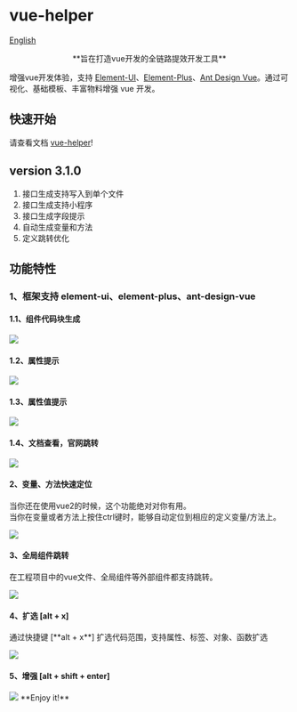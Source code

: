 # vue-helper

[English](https://github.com/jiaolong1021/vue-helper/blob/HEAD/README-EN.md)

<div align="center">
  **旨在打造vue开发的全链路提效开发工具**
</div>

增强vue开发体验，支持 <a class="m-link" href="https://element.eleme.cn/" target="_blank">Element-UI</a>、<a class="m-link" href="https://element-plus.org/" target="_blank">Element-Plus</a>、<a class="m-link" href="https://www.antdv.com/" target="_blank">Ant Design Vue</a>。通过可视化、基础模板、丰富物料增强 vue 开发。

## 快速开始
请查看文档 [vue-helper](http://vue-helper.80fight.cn/)!

## version 3.1.0
1. 接口生成支持写入到单个文件
2. 接口生成支持小程序
3. 接口生成字段提示
4. 自动生成变量和方法
5.  定义跳转优化

## 功能特性
### 1、框架支持 element-ui、element-plus、ant-design-vue
<h4>1.1、组件代码块生成</h4>
<img src="https://www.80fight.cn/helper/element-ui-tag.gif" />
<h4>1.2、属性提示</h4>
<img src="https://www.80fight.cn/helper/element-ui-attr.gif" />
<h4>1.3、属性值提示</h4>
<img src="https://www.80fight.cn/helper/element-plus-attribute-value.gif" />
<h4>1.4、文档查看，官网跳转</h4>
<img src="https://www.80fight.cn/helper/element-ui-document.gif" />
 <h4>2、变量、方法快速定位</h4>
<p>当你还在使用vue2的时候，这个功能绝对对你有用。<br>当你在变量或者方法上按住ctrl键时，能够自动定位到相应的定义变量/方法上。</p>
<img src="https://www.80fight.cn/helper/element-plus-go-definition.gif" />
<h4>3、全局组件跳转</h4>
<p>在工程项目中的vue文件、全局组件等外部组件都支持跳转。</p>
<img src="https://www.80fight.cn/helper/element-plus-go-definition-file.gif" />
<h4>4、扩选 [alt + x]</h4>
<p>通过快捷键 [**alt + x**] 扩选代码范围，支持属性、标签、对象、函数扩选</p>
<img src="https://www.80fight.cn/helper/element-plus-expand-select-tag.gif" />
<h4>5、增强 [alt + shift + enter]</h4>
<img src="https://www.80fight.cn/helper/element-plus-enhance-mtd.gif" />
**Enjoy it!**
 